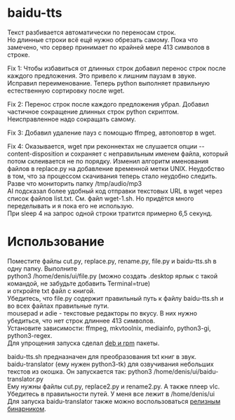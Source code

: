 # baidu-tts

Текст разбивается автоматически по переносам строк.   
Но длинные строки всё ещё нужно обрезать самому. Пока что замечено, что сервер принимает по крайней мере 413 символов в строке.   

Fix 1: Чтобы избавиться от длинных строк добавил перенос строк после каждого предложения. Это привело к лишним паузам в звуке.   
Исправил переименование. Теперь python выполняет правильную естественную сортировку после wget.   

Fix 2: Перенос строк после каждого предложения убрал. Добавил частичное сокращение длинных строк python скриптом. Неисправленное надо сокращать самому.   

Fix 3: Добавил удаление пауз с помощью ffmpeg, автоповтор в wget.   

Fix 4: Оказывается, wget при реконнектах не слушается опции --content-disposition и сохраняет с неправильным именем файла, который потом склеивается не по порядку. Изменил алгоритм именования файлов в replace.py на добавление временной метки UNIX. Неудобство в том, что за процессом скачивания теперь стало неудобно следить. Разве что мониторить папку /tmp/audio/mp3   
AI подсказал более удобный код отправки текстовых URL в wget через список файлов list.txt. См. файл wget-1.sh. Но придётся много переделывать и я пока его не использую.   
При sleep 4 на запрос одной строки тратится примерно 6,5 секунд.   

# Использование
Поместите файлы cut.py, replace.py, rename.py, file.py и baidu-tts.sh в одну папку. Выполните   
python3 /home/denis/ui/file.py (можно создать .desktop ярлык с такой командой, не забудьте добавить Terminal=true)   
и откройте txt файл с книгой.   
Убедитесь, что file.py содержит правильный путь к файлу baidu-tts.sh и во всех файлах правильные пути.   
mousepad и adie - текстовые редакторы по вкусу. В них нужно убедиться, что нет строк длиннее 413 символов.   
Установите зависимости: ffmpeg, mkvtoolnix, mediainfo, python3-gi, python3-regex.   
Для упрощения запуска сделал [deb и rpm](https://github.com/artenax/baidu-tts/releases/tag/v1.1) пакеты.   

baidu-tts.sh предназначен для преобразования txt книг в звук.   
baidu-translator (ему нужен python3-tk) для озвучивания небольших текстов из окошка. Он запускается так: python3 /home/denis/ui/baidu-translator.py   
Ему нужны файлы cut.py, replace2.py и rename2.py. А также плеер vlc.   
Убедитесь в правильности путей. У меня все лежит в /home/denis/ui   
Для запуска baidu-translator также можно воспользоваться [релизным бинарником](https://github.com/artenax/baidu-tts/releases/tag/v1.0).   
